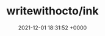 ---
title: "writewithocto/ink"
link: "https://github.com/writewithocto/ink"
date: "2021-12-01 18:31:52 +0000"
description: "The configurable, embeddable, extensible JavaScript Markdown editor that powers https://octo.app."
category: "github"
---